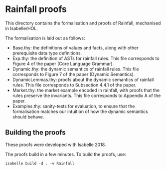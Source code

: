 # Rainfall proofs

This directory contains the formalisation and proofs of Rainfall, mechanised in Isabelle/HOL.

The formalisation is laid out as follows:

* Base.thy:
  the definitions of values and facts, along with other prerequisite data type definitions.
* Exp.thy:
  the definition of ASTs for rainfall rules.
  This file corresponds to Figure 4 of the paper (Core Language Grammar).
* Dynamic.thy:
  the dynamic semantics of rainfall rules.
  This file corresponds to Figure 7 of the paper (Dynamic Semantics).
* DynamicLemmas.thy:
  proofs about the dynamic semantics of rainfall rules.
  This file corresponds to Subsection 4.4.1 of the paper.
* Market.thy:
  the market example encoded in rainfall, with proofs that the rules preserve the invariants.
  This file corresponds to Appendix A of the paper.
* Examples.thy:
  sanity-tests for evaluation, to ensure that the formalisation matches our intuition of how the dynamic semantics should behave.
  
## Building the proofs
These proofs were developed with Isabelle 2018.

The proofs build in a few minutes.  To build the proofs, use:
```
isabelle build -d . -v Rainfall
```
